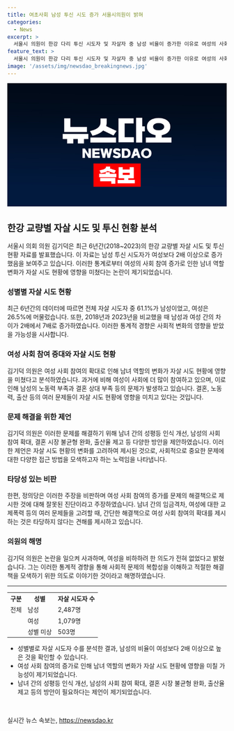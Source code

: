 ```yaml
---
title: 여초사회 남성 투신 시도 증가 서울시의원이 밝혀  		
categories:
  - News
excerpt: >
  서울시 의원이 한강 다리 투신 시도자 및 자살자 중 남성 비율이 증가한 이유로 여성의 사회 참여 확대 등을 거론해 논란을 빚었다. 연간 자살 시도자 2,487명 중 남성이 61.1%, 여성 26.5%였으며, 투신 시도자는 남성 77.1%, 여성 11.0%로 나타났다. 의원은 여성 사회 참여 증가가 남성 자살 증가의 원인이 될 수 있다는 견해를 제시하며, 여성 증가에 따른 사회 변화 대응을 촉구했다. 이에 대해 정의당은 여성 사회 진출이 자살 증가의 원인으로 결론지을 수 없다며 비판했다. 의원은 여성 비하 의도가 없었음을 강조하며 사회 구조적 변화로 인한 여러 사회 문제 중 일부가 남성 투신 증가의 원인일 수 있다고 해명했다.
feature_text: >
  서울시 의원이 한강 다리 투신 시도자 및 자살자 중 남성 비율이 증가한 이유로 여성의 사회 참여 확대 등을 거론해 논란을 빚었다. 연간 자살 시도자 2,487명 중 남성이 61.1%, 여성 26.5%였으며, 투신 시도자는 남성 77.1%, 여성 11.0%로 나타났다. 의원은 여성 사회 참여 증가가 남성 자살 증가의 원인이 될 수 있다는 견해를 제시하며, 여성 증가에 따른 사회 변화 대응을 촉구했다. 이에 대해 정의당은 여성 사회 진출이 자살 증가의 원인으로 결론지을 수 없다며 비판했다. 의원은 여성 비하 의도가 없었음을 강조하며 사회 구조적 변화로 인한 여러 사회 문제 중 일부가 남성 투신 증가의 원인일 수 있다고 해명했다.
image: '/assets/img/newsdao_breakingnews.jpg'
---
```


<p><img src="/assets/img/newsdao_breakingnews.jpg" alt="flaretime 속보" /></p>

<h2 data-ke-size="size26">한강 교량별 자살 시도 및 투신 현황 분석</h2>

<p data-ke-size="size16">서울시 의회 의원 김기덕은 최근 6년간(2018~2023)의 한강 교량별 자살 시도 및 투신 현황 자료를 발표했습니다. 이 자료는 남성 투신 시도자가 여성보다 2배 이상으로 증가했음을 보여주고 있습니다. 이러한 통계로부터 여성의 사회 참여 증가로 인한 남녀 역할 변화가 자살 시도 현황에 영향을 미쳤다는 논란이 제기되었습니다.</p>

<h3 data-ke-size="size24">성별별 자살 시도 현황</h3>

<p data-ke-size="size16">최근 6년간의 데이터에 따르면 전체 자살 시도자 중 61.1%가 남성이었고, 여성은 26.5%에 머물렀습니다. 또한, 2018년과 2023년을 비교했을 때 남성과 여성 간의 차이가 2배에서 7배로 증가하였습니다. 이러한 통계적 경향은 사회적 변화의 영향을 받았을 가능성을 시사합니다.</p>

<h3 data-ke-size="size24">여성 사회 참여 증대와 자살 시도 현황</h3>

<p data-ke-size="size16">김기덕 의원은 여성 사회 참여의 확대로 인해 남녀 역할의 변화가 자살 시도 현황에 영향을 미쳤다고 분석하였습니다. 과거에 비해 여성이 사회에 더 많이 참여하고 있으며, 이로 인해 남성의 노동력 부족과 결혼 상대 부족 등의 문제가 발생하고 있습니다. 결혼, 노동력, 출산 등의 여러 문제들이 자살 시도 현황에 영향을 미치고 있다는 것입니다.</p>

<h3 data-ke-size="size24">문제 해결을 위한 제언</h3>

<p data-ke-size="size16">김기덕 의원은 이러한 문제를 해결하기 위해 남녀 간의 성평등 인식 개선, 남성의 사회 참여 확대, 결혼 시장 불균형 완화, 출산율 제고 등 다양한 방안을 제안하였습니다. 이러한 제언은 자살 시도 현황의 변화를 고려하여 제시된 것으로, 사회적으로 중요한 문제에 대한 다양한 접근 방법을 모색하고자 하는 노력임을 나타냅니다.</p>

<h3 data-ke-size="size24">타당성 있는 비판</h3>

<p data-ke-size="size16">한편, 정의당은 이러한 주장을 비판하며 여성 사회 참여의 증가를 문제의 해결책으로 제시한 것에 대해 잘못된 진단이라고 주장하였습니다. 남녀 간의 임금격차, 여성에 대한 교제폭력 등의 여러 문제들을 고려할 때, 간단한 해결책으로 여성 사회 참여의 확대를 제시하는 것은 타당하지 않다는 견해를 제시하고 있습니다.</p>

<h3 data-ke-size="size24">의원의 해명</h3>

<p data-ke-size="size16">김기덕 의원은 논란을 일으켜 사과하며, 여성을 비하하려 한 의도가 전혀 없었다고 밝혔습니다. 그는 이러한 통계적 경향을 통해 사회적 문제의 복합성을 이해하고 적절한 해결책을 모색하기 위한 의도로 이야기한 것이라고 해명하였습니다.</p>

<hr>

<table>
  <tr>
    <th>구분</th>
    <th>성별</th>
    <th>자살 시도자 수</th>
  </tr>
  <tr>
    <td>전체</td>
    <td>남성</td>
    <td>2,487명</td>
  </tr>
  <tr>
    <td></td>
    <td>여성</td>
    <td>1,079명</td>
  </tr>
  <tr>
    <td></td>
    <td>성별 미상</td>
    <td>503명</td>
  </tr>
</table>

<ul>
  <li>성별별로 자살 시도자 수를 분석한 결과, 남성의 비율이 여성보다 2배 이상으로 높은 것을 확인할 수 있습니다.</li>
  <li>여성 사회 참여의 증가로 인해 남녀 역할의 변화가 자살 시도 현황에 영향을 미칠 가능성이 제기되었습니다.</li>
  <li>남녀 간의 성평등 인식 개선, 남성의 사회 참여 확대, 결혼 시장 불균형 완화, 출산율 제고 등의 방안이 필요하다는 제언이 제기되었습니다.</li>
</ul>

<p data-ke-size="size16">&nbsp;</p>
실시간 뉴스 속보는, <a href="https://newsdao.kr" rel="dofollow">https://newsdao.kr</a>


